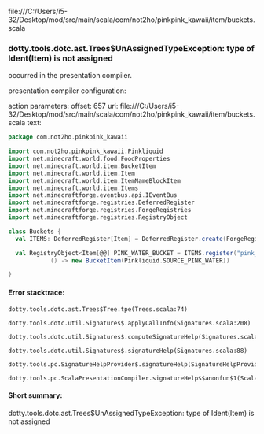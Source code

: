 file:///C:/Users/i5-32/Desktop/mod/src/main/scala/com/not2ho/pinkpink_kawaii/item/buckets.scala
### dotty.tools.dotc.ast.Trees$UnAssignedTypeException: type of Ident(Item) is not assigned

occurred in the presentation compiler.

presentation compiler configuration:


action parameters:
offset: 657
uri: file:///C:/Users/i5-32/Desktop/mod/src/main/scala/com/not2ho/pinkpink_kawaii/item/buckets.scala
text:
```scala
package com.not2ho.pinkpink_kawaii

import com.not2ho.pinkpink_kawaii.Pinkliquid
import net.minecraft.world.food.FoodProperties
import net.minecraft.world.item.BucketItem
import net.minecraft.world.item.Item
import net.minecraft.world.item.ItemNameBlockItem
import net.minecraft.world.item.Items
import net.minecraftforge.eventbus.api.IEventBus
import net.minecraftforge.registries.DeferredRegister
import net.minecraftforge.registries.ForgeRegistries
import net.minecraftforge.registries.RegistryObject

class Buckets {
  val ITEMS: DeferredRegister[Item] = DeferredRegister.create(ForgeRegistries.ITEMS, Pinkpink_kawaii.MOD_ID)

  val RegistryObject<Item[@@] PINK_WATER_BUCKET = ITEMS.register("pink_liquid_bucket",
            () -> new BucketItem(Pinkliquid.SOURCE_PINK_WATER))

}
```



#### Error stacktrace:

```
dotty.tools.dotc.ast.Trees$Tree.tpe(Trees.scala:74)
	dotty.tools.dotc.util.Signatures$.applyCallInfo(Signatures.scala:208)
	dotty.tools.dotc.util.Signatures$.computeSignatureHelp(Signatures.scala:104)
	dotty.tools.dotc.util.Signatures$.signatureHelp(Signatures.scala:88)
	dotty.tools.pc.SignatureHelpProvider$.signatureHelp(SignatureHelpProvider.scala:47)
	dotty.tools.pc.ScalaPresentationCompiler.signatureHelp$$anonfun$1(ScalaPresentationCompiler.scala:422)
```
#### Short summary: 

dotty.tools.dotc.ast.Trees$UnAssignedTypeException: type of Ident(Item) is not assigned